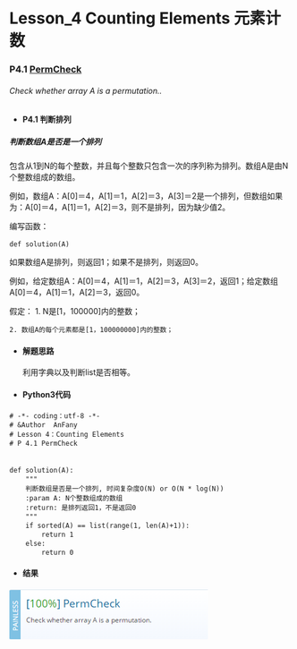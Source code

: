 # Lesson_4 Counting Elements  元素计数



### P4.1 [PermCheck](https://app.codility.com/programmers/lessons/4-counting_elements/perm_check/) 
###### Check whether array A is a permutation..


* #### P4.1 判断排列

##### 判断数组A是否是一个排列

包含从1到N的每个整数，并且每个整数只包含一次的序列称为排列。数组A是由N个整数组成的数组。

例如，数组A：A[0]＝4，A[1]＝1，A[2]＝3，A[3]＝2是一个排列，但数组如果为：A[0]＝4，A[1]＝1，A[2]＝3，则不是排列，因为缺少值2。

编写函数：
```
def solution(A)
```
如果数组A是排列，则返回1；如果不是排列，则返回0。

例如，给定数组A：A[0]＝4，A[1]＝1，A[2]＝3，A[3]＝2，返回1；给定数组A[0]＝4，A[1]＝1，A[2]＝3，返回0。

假定：
    1. N是[1，100000]内的整数；
    
    2. 数组A的每个元素都是[1，100000000]内的整数；  


* #### 解题思路

  利用字典以及判断list是否相等。


* #### Python3代码



```
# -*- coding：utf-8 -*-
# &Author  AnFany
# Lesson 4：Counting Elements
# P 4.1 PermCheck


def solution(A):
    """
    判断数组是否是一个排列, 时间复杂度O(N) or O(N * log(N))
    :param A: N个整数组成的数组
    :return: 是排列返回1，不是返回0
    """
    if sorted(A) == list(range(1, len(A)+1)):
        return 1
    else:
        return 0

```


* #### 结果



![image](https://github.com/Anfany/Codility-Lessons-By-Python3/blob/master/L4_Counting%20Elements/4.1.png)
